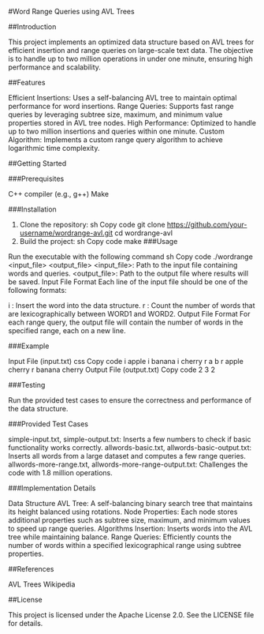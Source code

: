 #Word Range Queries using AVL Trees

##Introduction

This project implements an optimized data structure based on AVL trees for efficient insertion and range queries on large-scale text data. The objective is to handle up to two million operations in under one minute, ensuring high performance and scalability.

##Features

Efficient Insertions: Uses a self-balancing AVL tree to maintain optimal performance for word insertions.
Range Queries: Supports fast range queries by leveraging subtree size, maximum, and minimum value properties stored in AVL tree nodes.
High Performance: Optimized to handle up to two million insertions and queries within one minute.
Custom Algorithm: Implements a custom range query algorithm to achieve logarithmic time complexity.

##Getting Started

###Prerequisites

C++ compiler (e.g., g++)
Make

###Installation

1. Clone the repository:
    sh
    Copy code
    git clone https://github.com/your-username/wordrange-avl.git
    cd wordrange-avl
2. Build the project:
    sh
    Copy code
    make
###Usage

Run the executable with the following command
sh
Copy code
./wordrange <input_file> <output_file>
<input_file>: Path to the input file containing words and queries.
<output_file>: Path to the output file where results will be saved.
Input File Format
Each line of the input file should be one of the following formats:

i <WORD>: Insert the word into the data structure.
r <WORD1> <WORD2>: Count the number of words that are lexicographically between WORD1 and WORD2.
Output File Format
For each range query, the output file will contain the number of words in the specified range, each on a new line.

###Example

Input File (input.txt)
css
Copy code
i apple
i banana
i cherry
r a b
r apple cherry
r banana cherry
Output File (output.txt)
Copy code
2
3
2

###Testing

Run the provided test cases to ensure the correctness and performance of the data structure.

###Provided Test Cases

simple-input.txt, simple-output.txt: Inserts a few numbers to check if basic functionality works correctly.
allwords-basic.txt, allwords-basic-output.txt: Inserts all words from a large dataset and computes a few range queries.
allwords-more-range.txt, allwords-more-range-output.txt: Challenges the code with 1.8 million operations.

###Implementation Details

Data Structure
AVL Tree: A self-balancing binary search tree that maintains its height balanced using rotations.
Node Properties: Each node stores additional properties such as subtree size, maximum, and minimum values to speed up range queries.
Algorithms
Insertion: Inserts words into the AVL tree while maintaining balance.
Range Queries: Efficiently counts the number of words within a specified lexicographical range using subtree properties.

##References

AVL Trees Wikipedia

##License

This project is licensed under the Apache License 2.0. See the LICENSE file for details.

